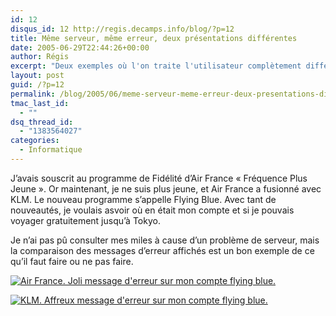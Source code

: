 ```yaml
---
id: 12
disqus_id: 12 http://regis.decamps.info/blog/?p=12
title: Même serveur, même erreur, deux présentations différentes
date: 2005-06-29T22:44:26+00:00
author: Régis
excerpt: "Deux exemples où l'on traite l'utilisateur complètement différemment."
layout: post
guid: /?p=12
permalink: /blog/2005/06/meme-serveur-meme-erreur-deux-presentations-differentes/
tmac_last_id:
  - ""
dsq_thread_id:
  - "1383564027"
categories:
  - Informatique
---
```

J’avais souscrit au programme de Fidélité d’Air France « Fréquence Plus Jeune ». Or maintenant, je ne suis plus jeune, et Air France a fusionné avec KLM. Le nouveau programme s’appelle Flying Blue. Avec tant de nouveautés, je voulais asvoir où en était mon compte et si je pouvais voyager gratuitement jusqu’à Tokyo.

Je n’ai pas pû consulter mes miles à cause d’un problème de serveur, mais la comparaison des messages d’erreur affichés est un bon exemple de ce qu’il faut faire ou ne pas faire.

<a onblur="try {parent.deselectBloggerImageGracefully();} catch(e) {}" href="http://photos1.blogger.com/blogger/5983/1226/1600/airfrance_flyingblue_releve1.jpg"><img src="http://photos1.blogger.com/blogger/5983/1226/320/airfrance_flyingblue_releve1.jpg" border="0" alt="Air France. Joli message d'erreur sur mon compte flying blue." /></a>
  
<a onblur="try {parent.deselectBloggerImageGracefully();} catch(e) {}" href="http://photos1.blogger.com/blogger/5983/1226/1600/klm_flyingblue_releve.jpg"><img src="http://photos1.blogger.com/blogger/5983/1226/320/klm_flyingblue_releve.jpg" border="0" alt="KLM. Affreux message d'erreur sur mon compte flying blue." /></a>
